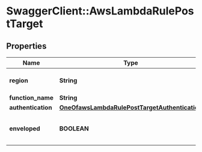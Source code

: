 # SwaggerClient::AwsLambdaRulePostTarget

## Properties
Name | Type | Description | Notes
------------ | ------------- | ------------- | -------------
**region** | **String** | The region is which your AWS Lambda Function is hosted. See the &lt;a href&#x3D;\&quot;https://docs.aws.amazon.com/general/latest/gr/rande.html#lambda_region\&quot;&gt;AWS documentation&lt;/a&gt; for more detail. | 
**function_name** | **String** | The name of your AWS Lambda Function. | 
**authentication** | [**OneOfawsLambdaRulePostTargetAuthentication**](OneOfawsLambdaRulePostTargetAuthentication.md) |  | 
**enveloped** | **BOOLEAN** | Messages delivered through Reactor are wrapped in an Ably envelope by default that contains metadata about the message and its payload. The form of the envelope depends on whether it is part of a Webhook/Function or a Queue/Firehose rule. For everything besides Webhooks, you can ensure you only get the raw payload by unchecking \&quot;Enveloped\&quot; when setting up the rule. | [optional] 

